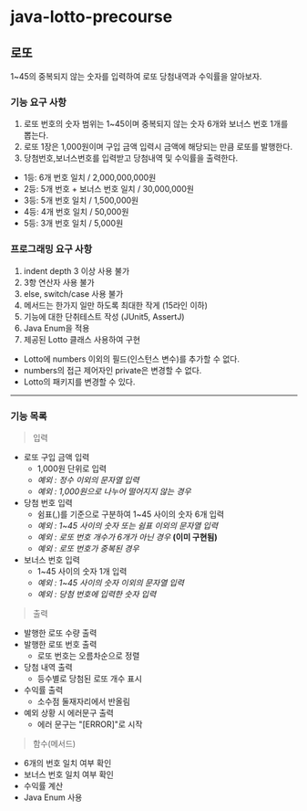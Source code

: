 # java-lotto-precourse   

## 로또   
1~45의 중복되지 않는 숫자를 입력하여 로또 당첨내역과 수익률을 알아보자.
### 기능 요구 사항
1. 로또 번호의 숫자 범위는 1~45이며 중복되지 않는 숫자 6개와 보너스 번호 1개를 뽑는다.   
2. 로또 1장은 1,000원이며 구입 금액 입력시 금액에 해당되는 만큼 로또를 발행한다.   
3. 당첨번호,보너스번호를 입력받고 당첨내역 및 수익률을 출력한다.   
* 1등: 6개 번호 일치 / 2,000,000,000원   
* 2등: 5개 번호 + 보너스 번호 일치 / 30,000,000원   
* 3등: 5개 번호 일치 / 1,500,000원   
* 4등: 4개 번호 일치 / 50,000원   
* 5등: 3개 번호 일치 / 5,000원   
### 프로그래밍 요구 사항
1. indent depth 3 이상 사용 불가
2. 3항 연산자 사용 불가
3. else, switch/case 사용 불가
4. 메서드는 한가지 일만 하도록 최대한 작게 (15라인 이하)
5. 기능에 대한 단취테스트 작성 (JUnit5, AssertJ)
6. Java Enum을 적용
7. 제공된 Lotto 클래스 사용하여 구현
* Lotto에 numbers 이외의 필드(인스턴스 변수)를 추가할 수 없다.
* numbers의 접근 제어자인 private은 변경할 수 없다.
* Lotto의 패키지를 변경할 수 있다.
***
### 기능 목록
> 입력
* 로또 구입 금액 입력
  - 1,000원 단위로 입력
  - _예외 : 정수 이외의 문자열 입력_
  - _예외 : 1,000원으로 나누어 떨어지지 않는 경우_
* 당첨 번호 입력
  - 쉼표(,)를 기준으로 구분하여 1~45 사이의 숫자 6개 입력
  - _예외 : 1~45 사이의 숫자 또는 쉼표 이외의 문자열 입력_
  - _예외 : 로또 번호 개수가 6개가 아닌 경우_ **(이미 구현됨)**
  - _예외 : 로또 번호가 중복된 경우_
* 보너스 번호 입력
  - 1~45 사이의 숫자 1개 입력
  - _예외 : 1~45 사이의 숫자 이외의 문자열 입력_
  - _예외 : 당첨 번호에 입력한 숫자 입력_
> 출력
* 발행한 로또 수량 출력
* 발행한 로또 번호 출력
  - 로또 번호는 오름차순으로 정렬
* 당첨 내역 출력
  - 등수별로 당첨된 로또 개수 표시
* 수익률 출력
  - 소수점 둘재자리에서 반올림
* 예외 상황 시 에러문구 출력
  - 에러 문구는 "[ERROR]"로 시작
> 함수(메서드)
* 6개의 번호 일치 여부 확인
* 보너스 번호 일치 여부 확인
* 수익률 계산
* Java Enum 사용
